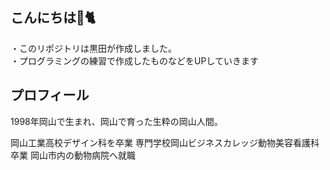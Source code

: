 ## こんにちは👋🐈

・このリポジトリは黒田が作成しました。<br>
・プログラミングの練習で作成したものなどをUPしていきます

##  プロフィール

1998年岡山で生まれ、岡山で育った生粋の岡山人間。

岡山工業高校デザイン科を卒業
専門学校岡山ビジネスカレッジ動物美容看護科卒業
岡山市内の動物病院へ就職